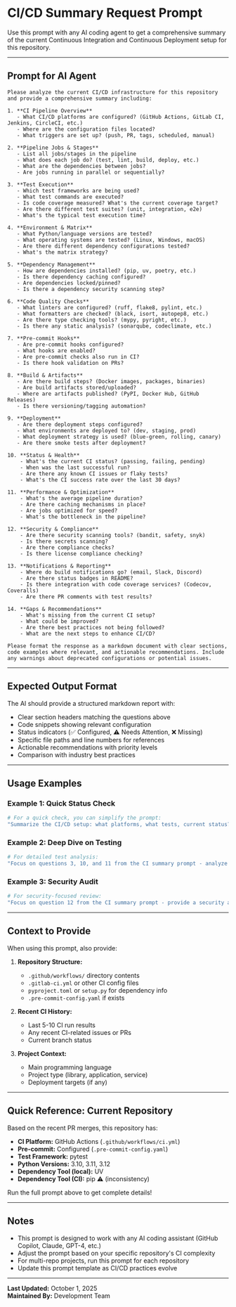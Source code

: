 # CI/CD Summary Request Prompt

Use this prompt with any AI coding agent to get a comprehensive summary of the current Continuous Integration and Continuous Deployment setup for this repository.

---

## Prompt for AI Agent

```
Please analyze the current CI/CD infrastructure for this repository and provide a comprehensive summary including:

1. **CI Pipeline Overview**
   - What CI/CD platforms are configured? (GitHub Actions, GitLab CI, Jenkins, CircleCI, etc.)
   - Where are the configuration files located?
   - What triggers are set up? (push, PR, tags, scheduled, manual)

2. **Pipeline Jobs & Stages**
   - List all jobs/stages in the pipeline
   - What does each job do? (test, lint, build, deploy, etc.)
   - What are the dependencies between jobs?
   - Are jobs running in parallel or sequentially?

3. **Test Execution**
   - Which test frameworks are being used?
   - What test commands are executed?
   - Is code coverage measured? What's the current coverage target?
   - Are there different test suites? (unit, integration, e2e)
   - What's the typical test execution time?

4. **Environment & Matrix**
   - What Python/language versions are tested?
   - What operating systems are tested? (Linux, Windows, macOS)
   - Are there different dependency configurations tested?
   - What's the matrix strategy?

5. **Dependency Management**
   - How are dependencies installed? (pip, uv, poetry, etc.)
   - Is there dependency caching configured?
   - Are dependencies locked/pinned?
   - Is there a dependency security scanning step?

6. **Code Quality Checks**
   - What linters are configured? (ruff, flake8, pylint, etc.)
   - What formatters are checked? (black, isort, autopep8, etc.)
   - Are there type checking tools? (mypy, pyright, etc.)
   - Is there any static analysis? (sonarqube, codeclimate, etc.)

7. **Pre-commit Hooks**
   - Are pre-commit hooks configured?
   - What hooks are enabled?
   - Are pre-commit checks also run in CI?
   - Is there hook validation on PRs?

8. **Build & Artifacts**
   - Are there build steps? (Docker images, packages, binaries)
   - Are build artifacts stored/uploaded?
   - Where are artifacts published? (PyPI, Docker Hub, GitHub Releases)
   - Is there versioning/tagging automation?

9. **Deployment**
   - Are there deployment steps configured?
   - What environments are deployed to? (dev, staging, prod)
   - What deployment strategy is used? (blue-green, rolling, canary)
   - Are there smoke tests after deployment?

10. **Status & Health**
    - What's the current CI status? (passing, failing, pending)
    - When was the last successful run?
    - Are there any known CI issues or flaky tests?
    - What's the CI success rate over the last 30 days?

11. **Performance & Optimization**
    - What's the average pipeline duration?
    - Are there caching mechanisms in place?
    - Are jobs optimized for speed?
    - What's the bottleneck in the pipeline?

12. **Security & Compliance**
    - Are there security scanning tools? (bandit, safety, snyk)
    - Is there secrets scanning?
    - Are there compliance checks?
    - Is there license compliance checking?

13. **Notifications & Reporting**
    - Where do build notifications go? (email, Slack, Discord)
    - Are there status badges in README?
    - Is there integration with code coverage services? (Codecov, Coveralls)
    - Are there PR comments with test results?

14. **Gaps & Recommendations**
    - What's missing from the current CI setup?
    - What could be improved?
    - Are there best practices not being followed?
    - What are the next steps to enhance CI/CD?

Please format the response as a markdown document with clear sections, code examples where relevant, and actionable recommendations. Include any warnings about deprecated configurations or potential issues.
```

---

## Expected Output Format

The AI should provide a structured markdown report with:

- Clear section headers matching the questions above
- Code snippets showing relevant configuration
- Status indicators (✅ Configured, ⚠️ Needs Attention, ❌ Missing)
- Specific file paths and line numbers for references
- Actionable recommendations with priority levels
- Comparison with industry best practices

---

## Usage Examples

### Example 1: Quick Status Check
```bash
# For a quick check, you can simplify the prompt:
"Summarize the CI/CD setup: what platforms, what tests, current status?"
```

### Example 2: Deep Dive on Testing
```bash
# For detailed test analysis:
"Focus on questions 3, 10, and 11 from the CI summary prompt - analyze test execution, status, and performance"
```

### Example 3: Security Audit
```bash
# For security-focused review:
"Focus on question 12 from the CI summary prompt - provide a security audit of the CI/CD pipeline"
```

---

## Context to Provide

When using this prompt, also provide:

1. **Repository Structure:**
   - `.github/workflows/` directory contents
   - `.gitlab-ci.yml` or other CI config files
   - `pyproject.toml` or `setup.py` for dependency info
   - `.pre-commit-config.yaml` if exists

2. **Recent CI History:**
   - Last 5-10 CI run results
   - Any recent CI-related issues or PRs
   - Current branch status

3. **Project Context:**
   - Main programming language
   - Project type (library, application, service)
   - Deployment targets (if any)

---

## Quick Reference: Current Repository

Based on the recent PR merges, this repository has:

- **CI Platform:** GitHub Actions (`.github/workflows/ci.yml`)
- **Pre-commit:** Configured (`.pre-commit-config.yaml`)
- **Test Framework:** pytest
- **Python Versions:** 3.10, 3.11, 3.12
- **Dependency Tool (local):** UV
- **Dependency Tool (CI):** pip ⚠️ (inconsistency)

Run the full prompt above to get complete details!

---

## Notes

- This prompt is designed to work with any AI coding assistant (GitHub Copilot, Claude, GPT-4, etc.)
- Adjust the prompt based on your specific repository's CI complexity
- For multi-repo projects, run this prompt for each repository
- Update this prompt template as CI/CD practices evolve

---

**Last Updated:** October 1, 2025  
**Maintained By:** Development Team
